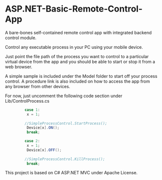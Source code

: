 # ASP.NET-Basic-Remote-Control-App
A bare-bones self-contained remote control app with integrated backend control module. 

[](https://github.com/EdoLabWorks/ximgs/blob/master/AspBasicRemote.png)

Control any executable process in your PC using your mobile device.

Just point the file path of the process you want to control to a particular virtual device from the app and you should be able to start or stop it from a web browser.

A simple sample is included under the Model folder to start off your process control. A procedure link is also included on how to access the app from any browser from other devices.

For now, just uncomment the following code section under Lib/ControlProcess.cs

```C#
         case 1:
          x = 1;
         
         //SimpleProcessControl.StartProcess();
          Device[x].ON();
          break;
```
```C#
         case 2:
          x = 1;
          Device[x].OFF();
         
         //SimpleProcessControl.KillProcess();  
          break;
```

This project is based on C# ASP.NET MVC under Apache License. 
